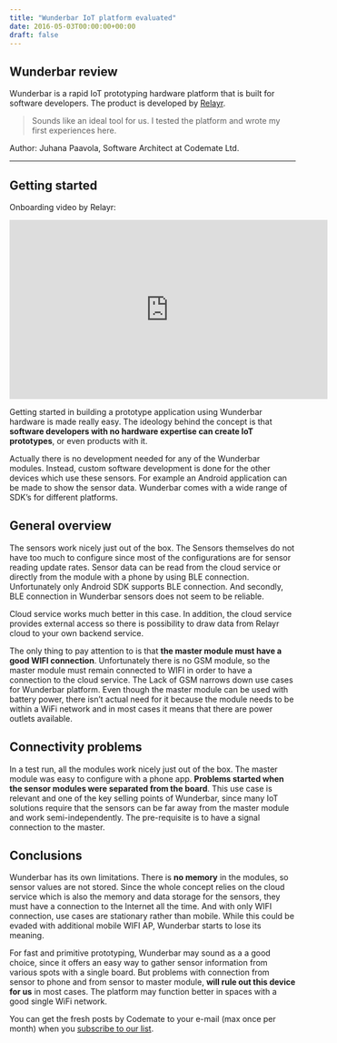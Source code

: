 ```yaml
---
title: "Wunderbar IoT platform evaluated"
date: 2016-05-03T00:00:00+00:00
draft: false
---
```


## Wunderbar review

Wunderbar is a rapid IoT prototyping hardware platform that is built for software developers. The product is developed by [Relayr](https://relayr.io/wunderbar/).

> Sounds like an ideal tool for us. I tested the platform and wrote my first experiences here.

Author: Juhana Paavola, Software Architect at Codemate Ltd.

---

## Getting started

Onboarding video by Relayr:

<iframe width="560" height="315" src="https://www.youtube.com/embed/YwNnMjVMMqQ" frameborder="0" allowfullscreen></iframe>

Getting started in building a prototype application using Wunderbar hardware is made really easy. The ideology behind the concept is that **software developers with no hardware expertise can create IoT prototypes**, or even products with it.

Actually there is no development needed for any of the Wunderbar modules. Instead, custom software development is done for the other devices which use these sensors. For example an Android application can be made to show the sensor data. Wunderbar comes with a wide range of SDK’s for different platforms.

## General overview

The sensors work nicely just out of the box. The Sensors themselves do not have too much to configure since most of the configurations are for sensor reading update rates. Sensor data can be read from the cloud service or directly from the module with a phone by using BLE connection. Unfortunately only Android SDK supports BLE connection. And secondly, BLE connection in Wunderbar sensors does not seem to be reliable.

Cloud service works much better in this case. In addition, the cloud service provides external access so there is possibility to draw data from Relayr cloud to your own backend service.

The only thing to pay attention to is that **the master module must have a good WIFI connection**. Unfortunately there is no GSM module, so the master module must remain connected to WIFI in order to have a connection to the cloud service. The Lack of GSM narrows down use cases for Wunderbar platform. Even though the master module can be used with battery power, there isn’t actual need for it because the module needs to be within a WiFi network and in most cases it means that there are power outlets available.

## Connectivity problems

In a test run, all the modules work nicely just out of the box. The master module was easy to configure with a phone app. **Problems started when the sensor modules were separated from the board**. This use case is relevant and one of the key selling points of Wunderbar, since many IoT solutions require that the sensors can be far away from the master module and work semi-independently. The pre-requisite is to have a signal connection to the master.

## Conclusions

Wunderbar has its own limitations. There is **no memory** in the modules, so sensor values are not stored. Since the whole concept relies on the cloud service which is also the memory and data storage for the sensors, they must have a connection to the Internet all the time. And with only WIFI connection, use cases are stationary rather than mobile. While this could be evaded with additional mobile WIFI AP, Wunderbar starts to lose its meaning.

For fast and primitive prototyping, Wunderbar may sound as a a good choice, since it offers an easy way to gather sensor information from various spots with a single board.  But problems with connection from sensor to phone and from sensor to master module, **will rule out this device for us** in most cases. The platform may function better in spaces with a good single WiFi network.

You can get the fresh posts by Codemate to your e-mail (max once per month) when you [subscribe to our list](http://eepurl.com/bSndMf).